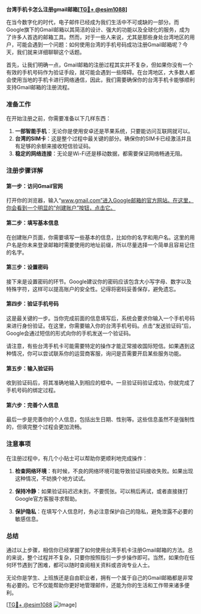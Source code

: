**台湾手机卡怎么注册gmail邮箱[[TG💪+ @esim1088](https://t.me/s/esim1088)]**

在当今数字化的时代，电子邮件已经成为我们生活中不可或缺的一部分。而Google旗下的Gmail邮箱以其简洁的设计、强大的功能以及全球化的服务，成为了许多人首选的邮箱工具。然而，对于一些人来说，尤其是那些身处台湾地区的用户，可能会遇到一个问题：如何使用台湾的手机号码成功注册Gmail邮箱呢？今天，我们就来详细聊聊这个话题。

首先，让我们明确一点，Gmail邮箱的注册过程其实并不复杂，但如果你没有一个有效的手机号码作为验证手段，就可能会遇到一些障碍。在台湾地区，大多数人都会使用当地的手机卡进行网络通信，因此，我们需要确保你的台湾手机卡能够顺利支持Gmail邮箱的注册流程。

### 准备工作

在开始注册之前，你需要准备以下几样东西：

1. **一部智能手机**：无论你是使用安卓还是苹果系统，只要能访问互联网就可以。
2. **台湾的SIM卡**：这是整个过程中最关键的部分。确保你的SIM卡已经激活并且有足够的余额来接收短信验证码。
3. **稳定的网络连接**：无论是Wi-Fi还是移动数据，都需要保证网络畅通无阻。

### 注册步骤详解

#### 第一步：访问Gmail官网

打开你的浏览器，输入“www.gmail.com”进入Google邮箱的官方网站。在这里，你会看到一个明显的“创建账户”按钮，点击它。

#### 第二步：填写基本信息

在创建账户页面，你需要填写一些基本的信息，比如你的名字和用户名。这里的用户名是你未来登录邮箱时需要使用的地址前缀，所以尽量选择一个简单且容易记住的名字。

#### 第三步：设置密码

接下来是设置密码的环节。Google建议你的密码应该包含大小写字母、数字以及特殊字符，这样可以提高账户的安全性。记得将密码妥善保存，避免遗忘。

#### 第四步：验证手机号码

这是最关键的一步。当你完成前面的信息填写后，系统会要求你输入一个手机号码来进行身份验证。在这里，你需要输入你的台湾手机号码。点击“发送验证码”后，Google会通过短信的形式向你的手机发送一个验证码。

请注意，有些台湾手机卡可能需要特定的操作才能正常接收国际短信。如果遇到这种情况，你可以尝试联系你的运营商客服，询问是否需要开启某些服务功能。

#### 第五步：输入验证码

收到验证码后，将其准确地输入到相应的框中。一旦验证码验证成功，你就完成了手机号码的绑定过程。

#### 第六步：完善个人信息

最后一步是完善你的个人信息，包括出生日期、性别等。这些信息虽然不是强制性的，但填完整个过程会更加流畅。

### 注意事项

在注册过程中，有几个小贴士可以帮助你更顺利地完成操作：

1. **检查网络环境**：有时候，不良的网络环境可能导致验证码接收失败。如果出现这种情况，不妨换个地方试试。
   
2. **保持冷静**：如果验证码迟迟未到，不要慌张。可以稍后再试，或者直接拨打Google官方客服寻求帮助。

3. **保护隐私**：在填写个人信息时，务必注意保护自己的隐私，避免泄露不必要的敏感信息。

### 总结

通过以上步骤，相信你已经掌握了如何使用台湾手机卡注册Gmail邮箱的方法。总的来说，整个过程并不复杂，只要你按照指引一步步操作即可。当然，如果你在任何环节遇到了困难，都可以随时查阅相关资料或咨询专业人士。

无论你是学生、上班族还是自由职业者，拥有一个属于自己的Gmail邮箱都是非常有必要的。它不仅能帮助你更好地管理邮件，还能为你的生活和工作带来诸多便利。

[[TG💪+ @esim1088](https://t.me/s/esim1088) ![Image](https://i.postimg.cc/4NQfJmqS/Snipaste-2025-05-13-00-14-12.png)]